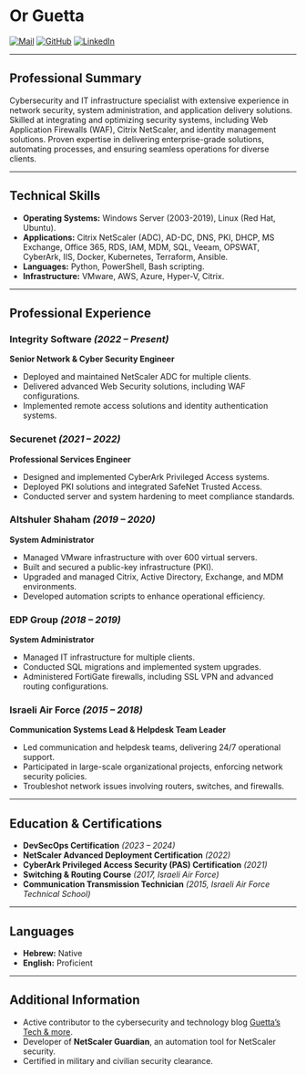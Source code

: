 # Or Guetta

[![Mail](https://img.shields.io/badge/-Gmail-D14836?style=flat&logo=gmail&logoColor=white)](mailto:or@guetta.tech)
[![GitHub](https://img.shields.io/badge/-GitHub-1877F2?style=flat&logo=github&logoColor=white)](https://github.com/orguetta)
[![LinkedIn](https://img.shields.io/badge/-LinkedIn-0077B5?style=flat&logo=linkedin&logoColor=white)](https://www.linkedin.com/in/orguetta/)

---

## Professional Summary

Cybersecurity and IT infrastructure specialist with extensive experience in network security, system administration, and application delivery solutions. Skilled at integrating and optimizing security systems, including Web Application Firewalls (WAF), Citrix NetScaler, and identity management solutions. Proven expertise in delivering enterprise-grade solutions, automating processes, and ensuring seamless operations for diverse clients.

---

## Technical Skills

- **Operating Systems:** Windows Server (2003-2019), Linux (Red Hat, Ubuntu).  
- **Applications:** Citrix NetScaler (ADC), AD-DC, DNS, PKI, DHCP, MS Exchange, Office 365, RDS, IAM, MDM, SQL, Veeam, OPSWAT, CyberArk, IIS, Docker, Kubernetes, Terraform, Ansible.  
- **Languages:** Python, PowerShell, Bash scripting.  
- **Infrastructure:** VMware, AWS, Azure, Hyper-V, Citrix.  

---

## Professional Experience

### **Integrity Software** *(2022 – Present)*  
**Senior Network & Cyber Security Engineer**  
- Deployed and maintained  NetScaler ADC for multiple clients.  
- Delivered advanced Web Security solutions, including WAF configurations.  
- Implemented remote access solutions and identity authentication systems.  

### **Securenet** *(2021 – 2022)*  
**Professional Services Engineer**  
- Designed and implemented CyberArk Privileged Access systems.  
- Deployed PKI solutions and integrated SafeNet Trusted Access.  
- Conducted server and system hardening to meet compliance standards.  

### **Altshuler Shaham** *(2019 – 2020)*  
**System Administrator**  
- Managed VMware infrastructure with over 600 virtual servers.  
- Built and secured a public-key infrastructure (PKI).  
- Upgraded and managed Citrix, Active Directory, Exchange, and MDM environments.  
- Developed automation scripts to enhance operational efficiency.  

### **EDP Group** *(2018 – 2019)*  
**System Administrator**  
- Managed IT infrastructure for multiple clients.  
- Conducted SQL migrations and implemented system upgrades.  
- Administered FortiGate firewalls, including SSL VPN and advanced routing configurations.  

### **Israeli Air Force** *(2015 – 2018)*  
**Communication Systems Lead & Helpdesk Team Leader**  
- Led communication and helpdesk teams, delivering 24/7 operational support.  
- Participated in large-scale organizational projects, enforcing network security policies.  
- Troubleshot network issues involving routers, switches, and firewalls.  

---

## Education & Certifications

- **DevSecOps Certification** *(2023 – 2024)*  
- **NetScaler Advanced Deployment Certification** *(2022)*  
- **CyberArk Privileged Access Security (PAS) Certification** *(2021)*  
- **Switching & Routing Course** *(2017, Israeli Air Force)*  
- **Communication Transmission Technician** *(2015, Israeli Air Force Technical School)*  

---

## Languages

- **Hebrew:** Native  
- **English:** Proficient  

---

## Additional Information

- Active contributor to the cybersecurity and technology blog [Guetta’s Tech & more](https://blog.guetta.tech).  
- Developer of **NetScaler Guardian**, an automation tool for NetScaler security.  
- Certified in military and civilian security clearance.  
